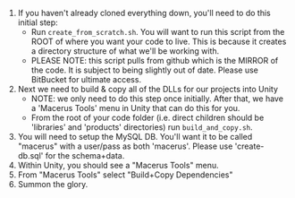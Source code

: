 1. If you haven't already cloned everything down, you'll need to do this initial step:
   - Run `create_from_scratch.sh`. You will want to run this script from the ROOT of where you want your code to live. This is because it creates a directory structure of what we'll be working with.
   - PLEASE NOTE: this script pulls from github which is the MIRROR of the code. It is subject to being slightly out of date. Please use BitBucket for ultimate access.
2. Next we need to build & copy all of the DLLs for our projects into Unity
   - NOTE: we only need to do this step once initially. After that, we have a 'Macerus Tools' menu in Unity that can do this for you.
   - From the root of your code folder (i.e. direct children should be 'libraries' and 'products' directories) run `build_and_copy.sh`.
3. You will need to setup the MySQL DB. You'll want it to be called "macerus" with a user/pass as both 'macerus'. Please use 'create-db.sql' for the schema+data.
4. Within Unity, you should see a "Macerus Tools" menu.
5. From "Macerus Tools" select "Build+Copy Dependencies"
6. Summon the glory.